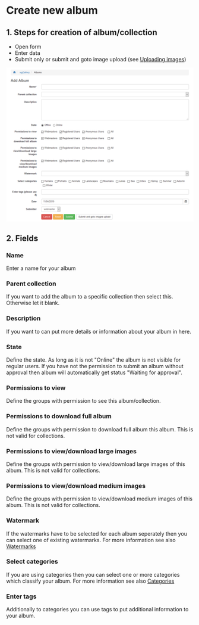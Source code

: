 # Create new album

## 1. Steps for creation of album/collection

* Open form
* Enter data
* Submit only or submit and goto image upload \(see [Uploading images](https://app.gitbook.com/@xoops/s/wggallery-tutorial/~/edit/drafts/-Lspqw60el_nyD4U0eKE/english/the-user-side/uploading-images)\)

![](../../.gitbook/assets/albumcreate1.png)

## 2. Fields

### Name

Enter a name for your album

### Parent collection

If you want to add the album to a specific collection then select this. Otherwise let it blank.

### Description

If you want to can put more details or information about your album in here.

### State

Define the state. As long as it is not "Online" the album is not visible for regular users. If you have not the permission to submit an album without approval then album will automatically get status "Waiting for approval".

### Permissions to view

Define the groups with permission to see this album/collection.

### Permissions to download full album

Define the groups with permission to download full album this album. This is not valid for collections.

### Permissions to view/download large images

Define the groups with permission to view/download large images of this album. This is not valid for collections.

### Permissions to view/download medium images

Define the groups with permission to view/download medium images of this album. This is not valid for collections.

### Watermark

If the watermarks have to be selected for each album seperately then you can select one of existing watermarks. For more information see also [Watermarks]()

### Select categories

If you are using categories then you can select one or more categories which classify your album. For more information see also [Categories]()

### Enter tags

Additionally to categories you can use tags to put additional information to your album.

